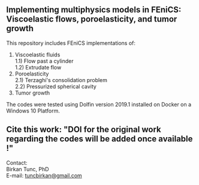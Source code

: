 ## Implementing multiphysics models in FEniCS: Viscoelastic flows, poroelasticity, and tumor growth
This repository includes FEniCS implementations of:
1) Viscoelastic fluids \
  1.1) Flow past a cylinder \
  1.2) Extrudate flow
2) Poroelasticity \
  2.1) Terzaghi's consolidation problem \
  2.2) Pressurized spherical cavity
3) Tumor growth

The codes were tested using Dolfin version 2019.1 installed on Docker on a Windows 10 Platform.

## Cite this work: "DOI for the original work regarding the codes will be added once available !"

Contact: \
Birkan Tunc, PhD \
E-mail: tuncbirkan@gmail.com
